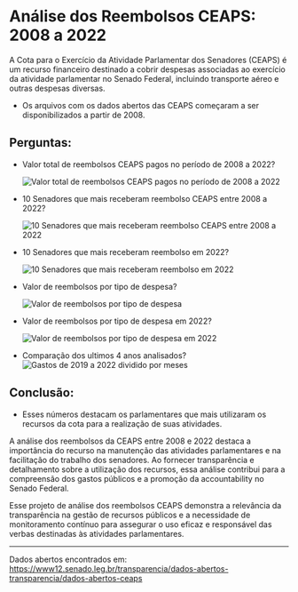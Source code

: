 # Análise dos Reembolsos CEAPS: 2008 a 2022

A Cota para o Exercício da Atividade Parlamentar dos Senadores (CEAPS) é um recurso financeiro destinado a cobrir despesas associadas ao exercício da atividade parlamentar no Senado Federal, incluindo transporte aéreo e outras despesas diversas.

* Os arquivos com os dados abertos das CEAPS começaram a ser disponibilizados a partir de 2008.

## Perguntas:

* Valor total de reembolsos CEAPS pagos no período de 2008 a 2022?
  
  ![Valor total de reembolsos CEAPS pagos no período de 2008 a 2022](https://github.com/Lucasvrib/An-lise-de-despesas-senadores-2008-a-2022/assets/146672956/48f25565-1657-44f6-945a-56d81bc044e8)

* 10 Senadores que mais receberam reembolso CEAPS entre 2008 a 2022?
  
  ![10 Senadores que mais receberam reembolso CEAPS entre 2008 a 2022](https://github.com/Lucasvrib/An-lise-de-despesas-senadores-2008-a-2022/assets/146672956/919b62fe-d94a-4cbe-9db4-b922022156f5)

* 10 Senadores que mais receberam reembolso em 2022?
  
  ![10 Senadores que mais receberam reembolso em 2022](https://github.com/Lucasvrib/An-lise-de-despesas-senadores-2008-a-2022/assets/146672956/eadd56aa-01b6-4e7d-803b-7e2f7620972e)

* Valor de reembolsos por tipo de despesa?
  
  ![Valor de reembolsos por tipo de despesa](https://github.com/Lucasvrib/An-lise-de-despesas-senadores-2008-a-2022/assets/146672956/a8995e51-e227-439c-8e30-389ac23adbd0)

* Valor de reembolsos por tipo de despesa em 2022?
  
  ![Valor de reembolsos por tipo de despesa em 2022](https://github.com/Lucasvrib/An-lise-de-despesas-senadores-2008-a-2022/assets/146672956/114696f7-6798-42f2-9250-b2f878e7499f)

* Comparação dos ultimos 4 anos analisados?
  ![Gastos de 2019 a 2022 dividido por meses](https://github.com/Lucasvrib/An-lise-de-despesas-senadores-2008-a-2022/assets/146672956/b8ba20b3-1bde-47a5-a87a-b45bfc6f4225)

## Conclusão:

* Esses números destacam os parlamentares que mais utilizaram os recursos da cota para a realização de suas atividades.
  
A análise dos reembolsos da CEAPS entre 2008 e 2022 destaca a importância do recurso na manutenção das atividades parlamentares e na facilitação do trabalho dos senadores. Ao fornecer transparência e detalhamento sobre a utilização dos recursos, essa análise contribui para a compreensão dos gastos públicos e a promoção da accountability no Senado Federal.

Esse projeto de análise dos reembolsos CEAPS demonstra a relevância da transparência na gestão de recursos públicos e a necessidade de monitoramento contínuo para assegurar o uso eficaz e responsável das verbas destinadas às atividades parlamentares.

---
Dados abertos encontrados em: https://www12.senado.leg.br/transparencia/dados-abertos-transparencia/dados-abertos-ceaps
